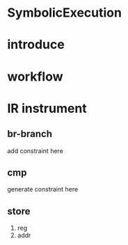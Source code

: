 # SymbolicExecution

# introduce

# workflow


# IR instrument

## br-branch
add constraint here

## cmp
generate constraint here

## store

1. reg
2. addr